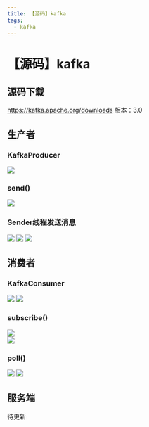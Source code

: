 ```yaml
---
title: 【源码】kafka
tags:
  - kafka
---
```

# 【源码】kafka
## 源码下载
https://kafka.apache.org/downloads
版本：3.0

## 生产者
### KafkaProducer
![](./assets/kafka/生产者.png)
### send()
![](./assets/kafka/生产者发送消息.png)
### Sender线程发送消息
![](./assets/kafka/newSender.png)
![](./assets/kafka/image.png)
![](./assets/kafka/Sender.png)
## 消费者
### KafkaConsumer
![](./assets/kafka/image%20(1).png)
![](./assets/kafka/KafkaConsumer.png)
### subscribe()
![](./assets/kafka/image%20(2).png)  
![](./assets/kafka/subscribe.png)
### poll()
![](./assets/kafka/image%20(3).png)
![](./assets/kafka/poll.png)
## 服务端
待更新